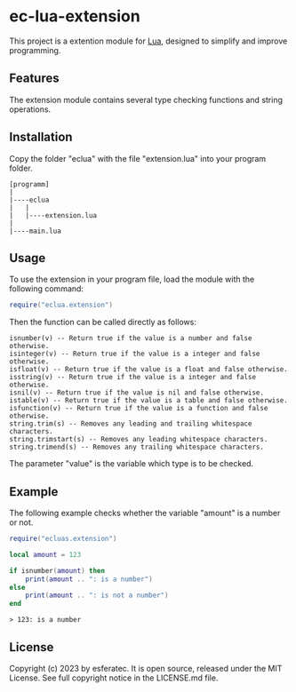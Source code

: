 # ec-lua-extension

This project is a extention module for [Lua](https://www.lua.org/), designed to simplify and improve programming.

## Features

The extension module contains several type checking functions and string operations.

## Installation

Copy the folder "eclua" with the file "extension.lua" into your program folder.

```text
[programm]
|
|----eclua
|   |
|   |----extension.lua
|
|----main.lua
```

## Usage

To use the extension in your program file, load the module with the following command:

```lua
require("eclua.extension")
```

Then the function can be called directly as follows:

```text
isnumber(v) -- Return true if the value is a number and false otherwise.
isinteger(v) -- Return true if the value is a integer and false otherwise.
isfloat(v) -- Return true if the value is a float and false otherwise.
isstring(v) -- Return true if the value is a integer and false otherwise.
isnil(v) -- Return true if the value is nil and false otherwise.
istable(v) -- Return true if the value is a table and false otherwise.
isfunction(v) -- Return true if the value is a function and false otherwise.
string.trim(s) -- Removes any leading and trailing whitespace characters.
string.trimstart(s) -- Removes any leading whitespace characters.
string.trimend(s) -- Removes any trailing whitespace characters.
```

The parameter "value" is the variable which type is to be checked.

## Example

The following example checks whether the variable "amount" is a number or not.

```lua
require("ecluas.extension")

local amount = 123

if isnumber(amount) then
    print(amount .. ": is a number")
else
    print(amount .. ": is not a number")
end
```

```text
> 123: is a number
```

## License

Copyright (c) 2023 by esferatec.
It is open source, released under the MIT License.
See full copyright notice in the LICENSE.md file.
